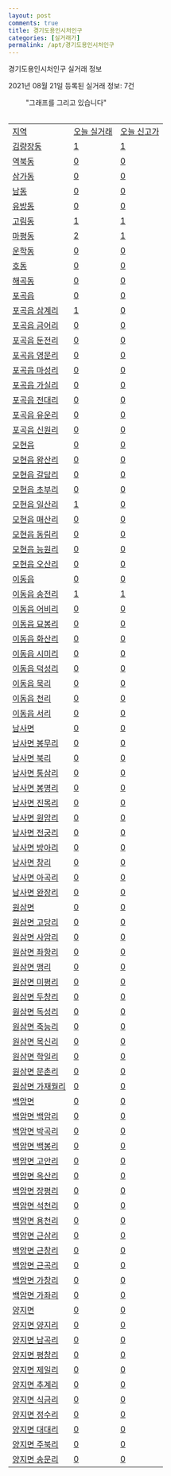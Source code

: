 ```yaml
---
layout: post
comments: true
title: 경기도용인시처인구
categories: [실거래가]
permalink: /apt/경기도용인시처인구
---
```


경기도용인시처인구 실거래 정보

2021년 08월 21일 등록된 실거래 정보: 7건

<script async src="https://pagead2.googlesyndication.com/pagead/js/adsbygoogle.js?client=ca-pub-3485438051770037"
 crossorigin="anonymous"></script>

<script type="text/javascript">
  google.charts.load('current', {'packages':['corechart']});
  google.charts.setOnLoadCallback(drawChart);

  function drawChart() {
    var data = google.visualization.arrayToDataTable([['거래일', '매매', '전월세', '전매'], ['19-12', 0, 0, 3], ['20-01', 0, 0, 3], ['20-05', 0, 0, 9], ['20-06', 0, 0, 14], ['20-07', 0, 0, 57], ['20-08', 82, 39, 26], ['20-09', 231, 100, 12], ['20-10', 268, 98, 6], ['20-11', 253, 97, 13], ['20-12', 330, 120, 17], ['21-01', 298, 124, 13], ['21-02', 248, 135, 19], ['21-03', 282, 132, 25], ['21-04', 208, 108, 48], ['21-05', 181, 275, 26], ['21-06', 170, 201, 10], ['21-07', 175, 162, 11], ['21-08', 29, 33, 3]]);

    var options = {
      title: '최근 1년간 유형별 거래량 추이',
      legend: { position: 'bottom' }
    };

    var chart = new google.visualization.LineChart(document.getElementById('columnchart_material'));
    setTimeout(function() {
        chart.draw(data, (options));
        document.getElementById('loading').style.display = 'none';
    }, 15000);

  }
</script>

<div id="loading" style="z-index:20; display: block; margin-left: 35px">"그래프를 그리고 있습니다"</div>
<div id="columnchart_material" style="width: 95%; margin-left: -35px; display: block"></div>
<div style="width: 95%; margin-left: -35px; display: block">
      <script async src="https://pagead2.googlesyndication.com/pagead/js/adsbygoogle.js?client=ca-pub-3485438051770037"
          crossorigin="anonymous"></script>
      <ins class="adsbygoogle"
          style="display:block"
          data-ad-format="fluid"
          data-ad-layout-key="-fb+5w+4e-db+86"
          data-ad-client="ca-pub-3485438051770037"
          data-ad-slot="1827090281"></ins>
      <script>
          (adsbygoogle = window.adsbygoogle || []).push({});
      </script>
</div>
<br>
<table class="sortable">
  <tr>
    <td><a href="#">지역</a></td>
    <td><a href="#">오늘 실거래</a></td>
    <td><a href="#">오늘 신고가</a></td>
  </tr>

  
  <tr class="item">
    <td><a href="경기도용인시처인구김량장동">김량장동</a></td>
    <td><a href="경기도용인시처인구김량장동">1</a></td>
    <td><a href="경기도용인시처인구김량장동">1</a></td>
  </tr>
    

  <tr class="item">
    <td><a href="경기도용인시처인구역북동">역북동</a></td>
    <td><a href="경기도용인시처인구역북동">0</a></td>
    <td><a href="경기도용인시처인구역북동">0</a></td>
  </tr>
    

  <tr class="item">
    <td><a href="경기도용인시처인구삼가동">삼가동</a></td>
    <td><a href="경기도용인시처인구삼가동">0</a></td>
    <td><a href="경기도용인시처인구삼가동">0</a></td>
  </tr>
    

  <tr class="item">
    <td><a href="경기도용인시처인구남동">남동</a></td>
    <td><a href="경기도용인시처인구남동">0</a></td>
    <td><a href="경기도용인시처인구남동">0</a></td>
  </tr>
    

  <tr class="item">
    <td><a href="경기도용인시처인구유방동">유방동</a></td>
    <td><a href="경기도용인시처인구유방동">0</a></td>
    <td><a href="경기도용인시처인구유방동">0</a></td>
  </tr>
    

  <tr class="item">
    <td><a href="경기도용인시처인구고림동">고림동</a></td>
    <td><a href="경기도용인시처인구고림동">1</a></td>
    <td><a href="경기도용인시처인구고림동">1</a></td>
  </tr>
    

  <tr class="item">
    <td><a href="경기도용인시처인구마평동">마평동</a></td>
    <td><a href="경기도용인시처인구마평동">2</a></td>
    <td><a href="경기도용인시처인구마평동">1</a></td>
  </tr>
    

  <tr class="item">
    <td><a href="경기도용인시처인구운학동">운학동</a></td>
    <td><a href="경기도용인시처인구운학동">0</a></td>
    <td><a href="경기도용인시처인구운학동">0</a></td>
  </tr>
    

  <tr class="item">
    <td><a href="경기도용인시처인구호동">호동</a></td>
    <td><a href="경기도용인시처인구호동">0</a></td>
    <td><a href="경기도용인시처인구호동">0</a></td>
  </tr>
    

  <tr class="item">
    <td><a href="경기도용인시처인구해곡동">해곡동</a></td>
    <td><a href="경기도용인시처인구해곡동">0</a></td>
    <td><a href="경기도용인시처인구해곡동">0</a></td>
  </tr>
    

  <tr class="item">
    <td><a href="경기도용인시처인구포곡읍">포곡읍</a></td>
    <td><a href="경기도용인시처인구포곡읍">0</a></td>
    <td><a href="경기도용인시처인구포곡읍">0</a></td>
  </tr>
    

  <tr class="item">
    <td><a href="경기도용인시처인구포곡읍삼계리">포곡읍 삼계리</a></td>
    <td><a href="경기도용인시처인구포곡읍삼계리">1</a></td>
    <td><a href="경기도용인시처인구포곡읍삼계리">0</a></td>
  </tr>
    

  <tr class="item">
    <td><a href="경기도용인시처인구포곡읍금어리">포곡읍 금어리</a></td>
    <td><a href="경기도용인시처인구포곡읍금어리">0</a></td>
    <td><a href="경기도용인시처인구포곡읍금어리">0</a></td>
  </tr>
    

  <tr class="item">
    <td><a href="경기도용인시처인구포곡읍둔전리">포곡읍 둔전리</a></td>
    <td><a href="경기도용인시처인구포곡읍둔전리">0</a></td>
    <td><a href="경기도용인시처인구포곡읍둔전리">0</a></td>
  </tr>
    

  <tr class="item">
    <td><a href="경기도용인시처인구포곡읍영문리">포곡읍 영문리</a></td>
    <td><a href="경기도용인시처인구포곡읍영문리">0</a></td>
    <td><a href="경기도용인시처인구포곡읍영문리">0</a></td>
  </tr>
    

  <tr class="item">
    <td><a href="경기도용인시처인구포곡읍마성리">포곡읍 마성리</a></td>
    <td><a href="경기도용인시처인구포곡읍마성리">0</a></td>
    <td><a href="경기도용인시처인구포곡읍마성리">0</a></td>
  </tr>
    

  <tr class="item">
    <td><a href="경기도용인시처인구포곡읍가실리">포곡읍 가실리</a></td>
    <td><a href="경기도용인시처인구포곡읍가실리">0</a></td>
    <td><a href="경기도용인시처인구포곡읍가실리">0</a></td>
  </tr>
    

  <tr class="item">
    <td><a href="경기도용인시처인구포곡읍전대리">포곡읍 전대리</a></td>
    <td><a href="경기도용인시처인구포곡읍전대리">0</a></td>
    <td><a href="경기도용인시처인구포곡읍전대리">0</a></td>
  </tr>
    

  <tr class="item">
    <td><a href="경기도용인시처인구포곡읍유운리">포곡읍 유운리</a></td>
    <td><a href="경기도용인시처인구포곡읍유운리">0</a></td>
    <td><a href="경기도용인시처인구포곡읍유운리">0</a></td>
  </tr>
    

  <tr class="item">
    <td><a href="경기도용인시처인구포곡읍신원리">포곡읍 신원리</a></td>
    <td><a href="경기도용인시처인구포곡읍신원리">0</a></td>
    <td><a href="경기도용인시처인구포곡읍신원리">0</a></td>
  </tr>
    

  <tr class="item">
    <td><a href="경기도용인시처인구모현읍">모현읍</a></td>
    <td><a href="경기도용인시처인구모현읍">0</a></td>
    <td><a href="경기도용인시처인구모현읍">0</a></td>
  </tr>
    

  <tr class="item">
    <td><a href="경기도용인시처인구모현읍왕산리">모현읍 왕산리</a></td>
    <td><a href="경기도용인시처인구모현읍왕산리">0</a></td>
    <td><a href="경기도용인시처인구모현읍왕산리">0</a></td>
  </tr>
    

  <tr class="item">
    <td><a href="경기도용인시처인구모현읍갈담리">모현읍 갈담리</a></td>
    <td><a href="경기도용인시처인구모현읍갈담리">0</a></td>
    <td><a href="경기도용인시처인구모현읍갈담리">0</a></td>
  </tr>
    

  <tr class="item">
    <td><a href="경기도용인시처인구모현읍초부리">모현읍 초부리</a></td>
    <td><a href="경기도용인시처인구모현읍초부리">0</a></td>
    <td><a href="경기도용인시처인구모현읍초부리">0</a></td>
  </tr>
    

  <tr class="item">
    <td><a href="경기도용인시처인구모현읍일산리">모현읍 일산리</a></td>
    <td><a href="경기도용인시처인구모현읍일산리">1</a></td>
    <td><a href="경기도용인시처인구모현읍일산리">0</a></td>
  </tr>
    

  <tr class="item">
    <td><a href="경기도용인시처인구모현읍매산리">모현읍 매산리</a></td>
    <td><a href="경기도용인시처인구모현읍매산리">0</a></td>
    <td><a href="경기도용인시처인구모현읍매산리">0</a></td>
  </tr>
    

  <tr class="item">
    <td><a href="경기도용인시처인구모현읍동림리">모현읍 동림리</a></td>
    <td><a href="경기도용인시처인구모현읍동림리">0</a></td>
    <td><a href="경기도용인시처인구모현읍동림리">0</a></td>
  </tr>
    

  <tr class="item">
    <td><a href="경기도용인시처인구모현읍능원리">모현읍 능원리</a></td>
    <td><a href="경기도용인시처인구모현읍능원리">0</a></td>
    <td><a href="경기도용인시처인구모현읍능원리">0</a></td>
  </tr>
    

  <tr class="item">
    <td><a href="경기도용인시처인구모현읍오산리">모현읍 오산리</a></td>
    <td><a href="경기도용인시처인구모현읍오산리">0</a></td>
    <td><a href="경기도용인시처인구모현읍오산리">0</a></td>
  </tr>
    

  <tr class="item">
    <td><a href="경기도용인시처인구이동읍">이동읍</a></td>
    <td><a href="경기도용인시처인구이동읍">0</a></td>
    <td><a href="경기도용인시처인구이동읍">0</a></td>
  </tr>
    

  <tr class="item">
    <td><a href="경기도용인시처인구이동읍송전리">이동읍 송전리</a></td>
    <td><a href="경기도용인시처인구이동읍송전리">1</a></td>
    <td><a href="경기도용인시처인구이동읍송전리">1</a></td>
  </tr>
    

  <tr class="item">
    <td><a href="경기도용인시처인구이동읍어비리">이동읍 어비리</a></td>
    <td><a href="경기도용인시처인구이동읍어비리">0</a></td>
    <td><a href="경기도용인시처인구이동읍어비리">0</a></td>
  </tr>
    

  <tr class="item">
    <td><a href="경기도용인시처인구이동읍묘봉리">이동읍 묘봉리</a></td>
    <td><a href="경기도용인시처인구이동읍묘봉리">0</a></td>
    <td><a href="경기도용인시처인구이동읍묘봉리">0</a></td>
  </tr>
    

  <tr class="item">
    <td><a href="경기도용인시처인구이동읍화산리">이동읍 화산리</a></td>
    <td><a href="경기도용인시처인구이동읍화산리">0</a></td>
    <td><a href="경기도용인시처인구이동읍화산리">0</a></td>
  </tr>
    

  <tr class="item">
    <td><a href="경기도용인시처인구이동읍시미리">이동읍 시미리</a></td>
    <td><a href="경기도용인시처인구이동읍시미리">0</a></td>
    <td><a href="경기도용인시처인구이동읍시미리">0</a></td>
  </tr>
    

  <tr class="item">
    <td><a href="경기도용인시처인구이동읍덕성리">이동읍 덕성리</a></td>
    <td><a href="경기도용인시처인구이동읍덕성리">0</a></td>
    <td><a href="경기도용인시처인구이동읍덕성리">0</a></td>
  </tr>
    

  <tr class="item">
    <td><a href="경기도용인시처인구이동읍묵리">이동읍 묵리</a></td>
    <td><a href="경기도용인시처인구이동읍묵리">0</a></td>
    <td><a href="경기도용인시처인구이동읍묵리">0</a></td>
  </tr>
    

  <tr class="item">
    <td><a href="경기도용인시처인구이동읍천리">이동읍 천리</a></td>
    <td><a href="경기도용인시처인구이동읍천리">0</a></td>
    <td><a href="경기도용인시처인구이동읍천리">0</a></td>
  </tr>
    

  <tr class="item">
    <td><a href="경기도용인시처인구이동읍서리">이동읍 서리</a></td>
    <td><a href="경기도용인시처인구이동읍서리">0</a></td>
    <td><a href="경기도용인시처인구이동읍서리">0</a></td>
  </tr>
    

  <tr class="item">
    <td><a href="경기도용인시처인구남사면">남사면</a></td>
    <td><a href="경기도용인시처인구남사면">0</a></td>
    <td><a href="경기도용인시처인구남사면">0</a></td>
  </tr>
    

  <tr class="item">
    <td><a href="경기도용인시처인구남사면봉무리">남사면 봉무리</a></td>
    <td><a href="경기도용인시처인구남사면봉무리">0</a></td>
    <td><a href="경기도용인시처인구남사면봉무리">0</a></td>
  </tr>
    

  <tr class="item">
    <td><a href="경기도용인시처인구남사면북리">남사면 북리</a></td>
    <td><a href="경기도용인시처인구남사면북리">0</a></td>
    <td><a href="경기도용인시처인구남사면북리">0</a></td>
  </tr>
    

  <tr class="item">
    <td><a href="경기도용인시처인구남사면통삼리">남사면 통삼리</a></td>
    <td><a href="경기도용인시처인구남사면통삼리">0</a></td>
    <td><a href="경기도용인시처인구남사면통삼리">0</a></td>
  </tr>
    

  <tr class="item">
    <td><a href="경기도용인시처인구남사면봉명리">남사면 봉명리</a></td>
    <td><a href="경기도용인시처인구남사면봉명리">0</a></td>
    <td><a href="경기도용인시처인구남사면봉명리">0</a></td>
  </tr>
    

  <tr class="item">
    <td><a href="경기도용인시처인구남사면진목리">남사면 진목리</a></td>
    <td><a href="경기도용인시처인구남사면진목리">0</a></td>
    <td><a href="경기도용인시처인구남사면진목리">0</a></td>
  </tr>
    

  <tr class="item">
    <td><a href="경기도용인시처인구남사면원암리">남사면 원암리</a></td>
    <td><a href="경기도용인시처인구남사면원암리">0</a></td>
    <td><a href="경기도용인시처인구남사면원암리">0</a></td>
  </tr>
    

  <tr class="item">
    <td><a href="경기도용인시처인구남사면전궁리">남사면 전궁리</a></td>
    <td><a href="경기도용인시처인구남사면전궁리">0</a></td>
    <td><a href="경기도용인시처인구남사면전궁리">0</a></td>
  </tr>
    

  <tr class="item">
    <td><a href="경기도용인시처인구남사면방아리">남사면 방아리</a></td>
    <td><a href="경기도용인시처인구남사면방아리">0</a></td>
    <td><a href="경기도용인시처인구남사면방아리">0</a></td>
  </tr>
    

  <tr class="item">
    <td><a href="경기도용인시처인구남사면창리">남사면 창리</a></td>
    <td><a href="경기도용인시처인구남사면창리">0</a></td>
    <td><a href="경기도용인시처인구남사면창리">0</a></td>
  </tr>
    

  <tr class="item">
    <td><a href="경기도용인시처인구남사면아곡리">남사면 아곡리</a></td>
    <td><a href="경기도용인시처인구남사면아곡리">0</a></td>
    <td><a href="경기도용인시처인구남사면아곡리">0</a></td>
  </tr>
    

  <tr class="item">
    <td><a href="경기도용인시처인구남사면완장리">남사면 완장리</a></td>
    <td><a href="경기도용인시처인구남사면완장리">0</a></td>
    <td><a href="경기도용인시처인구남사면완장리">0</a></td>
  </tr>
    

  <tr class="item">
    <td><a href="경기도용인시처인구원삼면">원삼면</a></td>
    <td><a href="경기도용인시처인구원삼면">0</a></td>
    <td><a href="경기도용인시처인구원삼면">0</a></td>
  </tr>
    

  <tr class="item">
    <td><a href="경기도용인시처인구원삼면고당리">원삼면 고당리</a></td>
    <td><a href="경기도용인시처인구원삼면고당리">0</a></td>
    <td><a href="경기도용인시처인구원삼면고당리">0</a></td>
  </tr>
    

  <tr class="item">
    <td><a href="경기도용인시처인구원삼면사암리">원삼면 사암리</a></td>
    <td><a href="경기도용인시처인구원삼면사암리">0</a></td>
    <td><a href="경기도용인시처인구원삼면사암리">0</a></td>
  </tr>
    

  <tr class="item">
    <td><a href="경기도용인시처인구원삼면좌항리">원삼면 좌항리</a></td>
    <td><a href="경기도용인시처인구원삼면좌항리">0</a></td>
    <td><a href="경기도용인시처인구원삼면좌항리">0</a></td>
  </tr>
    

  <tr class="item">
    <td><a href="경기도용인시처인구원삼면맹리">원삼면 맹리</a></td>
    <td><a href="경기도용인시처인구원삼면맹리">0</a></td>
    <td><a href="경기도용인시처인구원삼면맹리">0</a></td>
  </tr>
    

  <tr class="item">
    <td><a href="경기도용인시처인구원삼면미평리">원삼면 미평리</a></td>
    <td><a href="경기도용인시처인구원삼면미평리">0</a></td>
    <td><a href="경기도용인시처인구원삼면미평리">0</a></td>
  </tr>
    

  <tr class="item">
    <td><a href="경기도용인시처인구원삼면두창리">원삼면 두창리</a></td>
    <td><a href="경기도용인시처인구원삼면두창리">0</a></td>
    <td><a href="경기도용인시처인구원삼면두창리">0</a></td>
  </tr>
    

  <tr class="item">
    <td><a href="경기도용인시처인구원삼면독성리">원삼면 독성리</a></td>
    <td><a href="경기도용인시처인구원삼면독성리">0</a></td>
    <td><a href="경기도용인시처인구원삼면독성리">0</a></td>
  </tr>
    

  <tr class="item">
    <td><a href="경기도용인시처인구원삼면죽능리">원삼면 죽능리</a></td>
    <td><a href="경기도용인시처인구원삼면죽능리">0</a></td>
    <td><a href="경기도용인시처인구원삼면죽능리">0</a></td>
  </tr>
    

  <tr class="item">
    <td><a href="경기도용인시처인구원삼면목신리">원삼면 목신리</a></td>
    <td><a href="경기도용인시처인구원삼면목신리">0</a></td>
    <td><a href="경기도용인시처인구원삼면목신리">0</a></td>
  </tr>
    

  <tr class="item">
    <td><a href="경기도용인시처인구원삼면학일리">원삼면 학일리</a></td>
    <td><a href="경기도용인시처인구원삼면학일리">0</a></td>
    <td><a href="경기도용인시처인구원삼면학일리">0</a></td>
  </tr>
    

  <tr class="item">
    <td><a href="경기도용인시처인구원삼면문촌리">원삼면 문촌리</a></td>
    <td><a href="경기도용인시처인구원삼면문촌리">0</a></td>
    <td><a href="경기도용인시처인구원삼면문촌리">0</a></td>
  </tr>
    

  <tr class="item">
    <td><a href="경기도용인시처인구원삼면가재월리">원삼면 가재월리</a></td>
    <td><a href="경기도용인시처인구원삼면가재월리">0</a></td>
    <td><a href="경기도용인시처인구원삼면가재월리">0</a></td>
  </tr>
    

  <tr class="item">
    <td><a href="경기도용인시처인구백암면">백암면</a></td>
    <td><a href="경기도용인시처인구백암면">0</a></td>
    <td><a href="경기도용인시처인구백암면">0</a></td>
  </tr>
    

  <tr class="item">
    <td><a href="경기도용인시처인구백암면백암리">백암면 백암리</a></td>
    <td><a href="경기도용인시처인구백암면백암리">0</a></td>
    <td><a href="경기도용인시처인구백암면백암리">0</a></td>
  </tr>
    

  <tr class="item">
    <td><a href="경기도용인시처인구백암면박곡리">백암면 박곡리</a></td>
    <td><a href="경기도용인시처인구백암면박곡리">0</a></td>
    <td><a href="경기도용인시처인구백암면박곡리">0</a></td>
  </tr>
    

  <tr class="item">
    <td><a href="경기도용인시처인구백암면백봉리">백암면 백봉리</a></td>
    <td><a href="경기도용인시처인구백암면백봉리">0</a></td>
    <td><a href="경기도용인시처인구백암면백봉리">0</a></td>
  </tr>
    

  <tr class="item">
    <td><a href="경기도용인시처인구백암면고안리">백암면 고안리</a></td>
    <td><a href="경기도용인시처인구백암면고안리">0</a></td>
    <td><a href="경기도용인시처인구백암면고안리">0</a></td>
  </tr>
    

  <tr class="item">
    <td><a href="경기도용인시처인구백암면옥산리">백암면 옥산리</a></td>
    <td><a href="경기도용인시처인구백암면옥산리">0</a></td>
    <td><a href="경기도용인시처인구백암면옥산리">0</a></td>
  </tr>
    

  <tr class="item">
    <td><a href="경기도용인시처인구백암면장평리">백암면 장평리</a></td>
    <td><a href="경기도용인시처인구백암면장평리">0</a></td>
    <td><a href="경기도용인시처인구백암면장평리">0</a></td>
  </tr>
    

  <tr class="item">
    <td><a href="경기도용인시처인구백암면석천리">백암면 석천리</a></td>
    <td><a href="경기도용인시처인구백암면석천리">0</a></td>
    <td><a href="경기도용인시처인구백암면석천리">0</a></td>
  </tr>
    

  <tr class="item">
    <td><a href="경기도용인시처인구백암면용천리">백암면 용천리</a></td>
    <td><a href="경기도용인시처인구백암면용천리">0</a></td>
    <td><a href="경기도용인시처인구백암면용천리">0</a></td>
  </tr>
    

  <tr class="item">
    <td><a href="경기도용인시처인구백암면근삼리">백암면 근삼리</a></td>
    <td><a href="경기도용인시처인구백암면근삼리">0</a></td>
    <td><a href="경기도용인시처인구백암면근삼리">0</a></td>
  </tr>
    

  <tr class="item">
    <td><a href="경기도용인시처인구백암면근창리">백암면 근창리</a></td>
    <td><a href="경기도용인시처인구백암면근창리">0</a></td>
    <td><a href="경기도용인시처인구백암면근창리">0</a></td>
  </tr>
    

  <tr class="item">
    <td><a href="경기도용인시처인구백암면근곡리">백암면 근곡리</a></td>
    <td><a href="경기도용인시처인구백암면근곡리">0</a></td>
    <td><a href="경기도용인시처인구백암면근곡리">0</a></td>
  </tr>
    

  <tr class="item">
    <td><a href="경기도용인시처인구백암면가창리">백암면 가창리</a></td>
    <td><a href="경기도용인시처인구백암면가창리">0</a></td>
    <td><a href="경기도용인시처인구백암면가창리">0</a></td>
  </tr>
    

  <tr class="item">
    <td><a href="경기도용인시처인구백암면가좌리">백암면 가좌리</a></td>
    <td><a href="경기도용인시처인구백암면가좌리">0</a></td>
    <td><a href="경기도용인시처인구백암면가좌리">0</a></td>
  </tr>
    

  <tr class="item">
    <td><a href="경기도용인시처인구양지면">양지면</a></td>
    <td><a href="경기도용인시처인구양지면">0</a></td>
    <td><a href="경기도용인시처인구양지면">0</a></td>
  </tr>
    

  <tr class="item">
    <td><a href="경기도용인시처인구양지면양지리">양지면 양지리</a></td>
    <td><a href="경기도용인시처인구양지면양지리">0</a></td>
    <td><a href="경기도용인시처인구양지면양지리">0</a></td>
  </tr>
    

  <tr class="item">
    <td><a href="경기도용인시처인구양지면남곡리">양지면 남곡리</a></td>
    <td><a href="경기도용인시처인구양지면남곡리">0</a></td>
    <td><a href="경기도용인시처인구양지면남곡리">0</a></td>
  </tr>
    

  <tr class="item">
    <td><a href="경기도용인시처인구양지면평창리">양지면 평창리</a></td>
    <td><a href="경기도용인시처인구양지면평창리">0</a></td>
    <td><a href="경기도용인시처인구양지면평창리">0</a></td>
  </tr>
    

  <tr class="item">
    <td><a href="경기도용인시처인구양지면제일리">양지면 제일리</a></td>
    <td><a href="경기도용인시처인구양지면제일리">0</a></td>
    <td><a href="경기도용인시처인구양지면제일리">0</a></td>
  </tr>
    

  <tr class="item">
    <td><a href="경기도용인시처인구양지면추계리">양지면 추계리</a></td>
    <td><a href="경기도용인시처인구양지면추계리">0</a></td>
    <td><a href="경기도용인시처인구양지면추계리">0</a></td>
  </tr>
    

  <tr class="item">
    <td><a href="경기도용인시처인구양지면식금리">양지면 식금리</a></td>
    <td><a href="경기도용인시처인구양지면식금리">0</a></td>
    <td><a href="경기도용인시처인구양지면식금리">0</a></td>
  </tr>
    

  <tr class="item">
    <td><a href="경기도용인시처인구양지면정수리">양지면 정수리</a></td>
    <td><a href="경기도용인시처인구양지면정수리">0</a></td>
    <td><a href="경기도용인시처인구양지면정수리">0</a></td>
  </tr>
    

  <tr class="item">
    <td><a href="경기도용인시처인구양지면대대리">양지면 대대리</a></td>
    <td><a href="경기도용인시처인구양지면대대리">0</a></td>
    <td><a href="경기도용인시처인구양지면대대리">0</a></td>
  </tr>
    

  <tr class="item">
    <td><a href="경기도용인시처인구양지면주북리">양지면 주북리</a></td>
    <td><a href="경기도용인시처인구양지면주북리">0</a></td>
    <td><a href="경기도용인시처인구양지면주북리">0</a></td>
  </tr>
    

  <tr class="item">
    <td><a href="경기도용인시처인구양지면송문리">양지면 송문리</a></td>
    <td><a href="경기도용인시처인구양지면송문리">0</a></td>
    <td><a href="경기도용인시처인구양지면송문리">0</a></td>
  </tr>
    


</table>


    